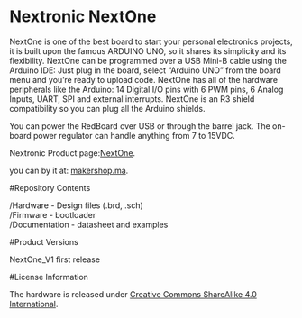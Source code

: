 # Nextronic NextOne

NextOne is one of the best board to start your personal electronics projects, it is built upon the famous ARDUINO UNO, so it shares its simplicity and its flexibility. NextOne can be programmed over a USB Mini-B cable using the Arduino IDE: Just plug in the board, select “Arduino UNO” from the board menu and you’re ready to upload code. NextOne has all of the hardware peripherals like the Arduino: 14 Digital I/O pins with 6 PWM pins, 6 Analog Inputs, UART, SPI and external interrupts. NextOne is an R3 shield compatibility so you can plug all the Arduino shields.

You can power the RedBoard over USB or through the barrel jack. The on-board power regulator can handle anything from 7 to 15VDC.


Nextronic Product page:[NextOne](http://nextronic.ma/product/nextone/).

you can by it at: [makershop.ma](http://makershop.ma/).



#Repository Contents

/Hardware - Design files (.brd, .sch)  
/Firmware - bootloader  
/Documentation - datasheet and examples

#Product Versions

NextOne_V1 first release

#License Information

The hardware is released under [Creative Commons ShareAlike 4.0 International](https://creativecommons.org/licenses/by-sa/4.0/).
